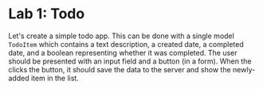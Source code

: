 
# Lab 1: Todo

Let's create a simple todo app. This can be done with a single model `TodoItem` which contains a text description, a created date, a completed date, and a boolean representing whether it was completed. The user should be presented with an input field and a button (in a form). When the clicks the button, it should save the data to the server and show the newly-added item in the list.

